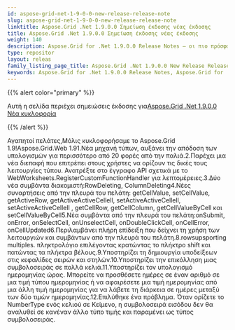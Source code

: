 ```yaml
---
id: aspose-grid-net-1-9-0-0-new-release-release-note
slug: aspose-grid-net-1-9-0-0-new-release-release-note
linktitle: Aspose.Grid .Net 1.9.0.0 Σημείωση έκδοσης νέας έκδοσης
title: Aspose.Grid .Net 1.9.0.0 Σημείωση έκδοσης νέας έκδοσης
weight: 140
description: Aspose.Grid for .Net 1.9.0.0 Release Notes – οι πιο πρόσφατες βελτιώσεις, νέες δυνατότητες και επιδιορθώσεις
type: repositor
layout: releas
family_listing_page_title: Aspose.Grid .Net 1.9.0.0 New Release Release Note
keywords: Aspose.Grid for .Net 1.9.0.0 Release Notes, Aspose.Grid for .Net 1.9.0.0 updates and fixe
---
```

{{% alert color="primary" %}} 

 Αυτή η σελίδα περιέχει σημειώσεις έκδοσης για[Aspose.Grid .Net 1.9.0.0 Νέα κυκλοφορία](https://releases.aspose.com/cells/net/new-releases/aspose.grid-.net-1.9.0.0-new-release/)

{{% /alert %}} 

Αγαπητοί πελάτες,Μόλις κυκλοφορήσαμε το Aspose.Grid 1.9!Aspose.Grid.Web 1.91.Νέα μηχανή τύπων, αυξάνει την απόδοση των υπολογισμών για περισσότερο από 20 φορές από την παλιά.2.Παρέχει μια νέα διεπαφή που επιτρέπει στους χρήστες να ορίζουν τις δικές τους λειτουργίες τύπου. Ανατρέξτε στο έγγραφο API σχετικά με το WebWorksheets.RegisterCustomFunctionHandler για λεπτομέρειες.3.Δύο νέα συμβάντα διακομιστή:RowDeleting, ColumnDeleting4.Νέες συναρτήσεις από την πλευρά του πελάτη: getCellValue, setCellValue, getActiveRow, getActiveActiveCellell, setActiveActiveCellell, setActiveActiveCellell , getCellRow, getCellColumn, getCellValueByCell και setCellValueByCell5.Νέα συμβάντα από την πλευρά του πελάτη:onSubmit, onError, onSelectCell, onUnselectCell, onDoubleClickCell, onCellError, onCellUpdated6.Περιλαμβάνει πλήρη επίδειξη που δείχνει τη χρήση των λειτουργιών και συμβάντων από την πλευρά του πελάτη.8.rowsupsporting multiples. πληκτρολόγιο επιλέγοντας κρατώντας το πλήκτρο shift και πατώντας τα πλήκτρα βέλους.9.Υποστηρίζει τη δημιουργία υποδείξεων στις κεφαλίδες σειρών και στηλών.10.Υποστηρίζει την επικόλληση μιας συμβολοσειράς σε πολλά κελιά.11.Υποστηρίζει τον υπολογισμό ημερομηνίας ώρας. Μπορείτε να προσθέσετε ημέρες σε έναν αριθμό σε μια τιμή τύπου ημερομηνίας ή να αφαιρέσετε μια τιμή ημερομηνίας από μια άλλη τιμή ημερομηνίας για να λάβετε τη διάρκεια σε ημέρες μεταξύ των δύο τιμών ημερομηνίας.12.Επιλύθηκε ένα πρόβλημα. Όταν ορίζετε το NumberType ενός κελιού σε Κείμενο, η συμβολοσειρά εισόδου δεν θα αναλυθεί σε κανέναν άλλο τύπο τιμής και παραμένει ως τύπος συμβολοσειράς.
